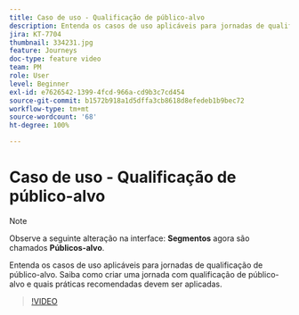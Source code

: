 ```yaml
---
title: Caso de uso - Qualificação de público-alvo
description: Entenda os casos de uso aplicáveis para jornadas de qualificação de público-alvo. Saiba como criar uma jornada com qualificação de público-alvo e quais práticas recomendadas devem ser aplicadas.
jira: KT-7704
thumbnail: 334231.jpg
feature: Journeys
doc-type: feature video
team: PM
role: User
level: Beginner
exl-id: e7626542-1399-4fcd-966a-cd9b3c7cd454
source-git-commit: b1572b918a1d5dffa3cb8618d8efedeb1b9bec72
workflow-type: tm+mt
source-wordcount: '68'
ht-degree: 100%

---
```


# Caso de uso - Qualificação de público-alvo

>[!NOTE]
>Observe a seguinte alteração na interface: **Segmentos** agora são chamados **Públicos-alvo**.

Entenda os casos de uso aplicáveis para jornadas de qualificação de público-alvo. Saiba como criar uma jornada com qualificação de público-alvo e quais práticas recomendadas devem ser aplicadas.

>[!VIDEO](https://video.tv.adobe.com/v/334231?quality=12&learn=on)
